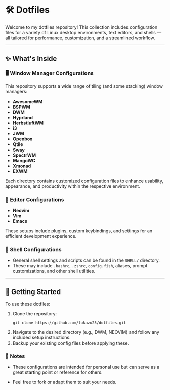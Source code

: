 # 🛠️ Dotfiles 

Welcome to my dotfiles repository! This collection includes configuration files for a variety of Linux desktop environments, text editors, and shells — all tailored for performance, customization, and a streamlined workflow.

---

## ✨ What's Inside

### 🖥️ Window Manager Configurations
This repository supports a wide range of tiling (and some stacking) window managers:

- **AwesomeWM**
- **BSPWM**
- **DWM**
- **Hyprland**
- **HerbstluftWM**
- **i3**
- **JWM**
- **Openbox**
- **Qtile**
- **Sway**
- **SpectrWM**
- **MangoWC**
- **Xmonad**
- **EXWM**

Each directory contains customized configuration files to enhance usability, appearance, and productivity within the respective environment.

### 📝 Editor Configurations
- **Neovim**
- **Vim**
- **Emacs**

These setups include plugins, custom keybindings, and settings for an efficient development experience.

### 🐚 Shell Configurations
- General shell settings and scripts can be found in the `SHELL/` directory.
- These may include `.bashrc`, `.zshrc`, `config.fish`, aliases, prompt customizations, and other shell utilities.

---

## 🚀 Getting Started

To use these dotfiles:

1. Clone the repository:
   ```
   git clone https://github.com/lukazu25/dotfiles.git
    ```
2. Navigate to the desired directory (e.g., DWM, NEOVIM) and follow any included setup instructions.
3. Backup your existing config files before applying these.


### 📌 Notes

- These configurations are intended for personal use but can serve as a great starting point or reference for others.

- Feel free to fork or adapt them to suit your needs.

